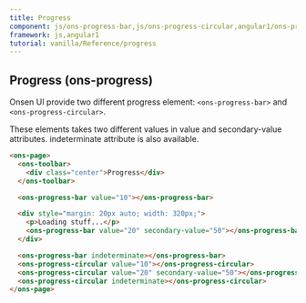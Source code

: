 ```yaml
---
title: Progress
component: js/ons-progress-bar,js/ons-progress-circular,angular1/ons-progress-bar,angular1/ons-progress-circular
framework: js,angular1
tutorial: vanilla/Reference/progress
---
```


## Progress (ons-progress)

Onsen UI provide two different progress element: `<ons-progress-bar>` and `<ons-progress-circular>`.

These elements takes two different values in value and secondary-value attributes. indeterminate attribute is also available.

```html
<ons-page>
  <ons-toolbar>
    <div class="center">Progress</div>
  </ons-toolbar>

  <ons-progress-bar value="10"></ons-progress-bar>

  <div style="margin: 20px auto; width: 320px;">
    <p>Loading stuff...</p>
    <ons-progress-bar value="20" secondary-value="50"></ons-progress-bar>
  </div>

  <ons-progress-bar indeterminate></ons-progress-bar>
  <ons-progress-circular value="10"></ons-progress-circular>
  <ons-progress-circular value="20" secondary-value="50"></ons-progress-circular>
  <ons-progress-circular indeterminate></ons-progress-circular>
</ons-page>
```
